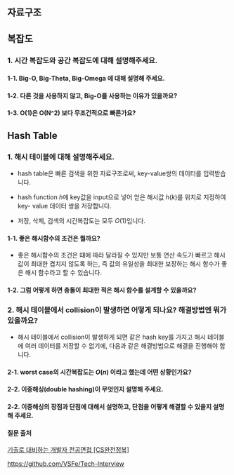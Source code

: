 ## 자료구조

## 복잡도

### 1. 시간 복잡도와 공간 복잡도에 대해 설명해주세요.

#### 1-1. Big-O, Big-Theta, Big-Omega 에 대해 설명해 주세요.

#### 1-2. 다른 것을 사용하지 않고, Big-O를 사용하는 이유가 있을까요?

#### 1-3. O(1)은 O(N^2) 보다 무조건적으로 빠른가요?


## Hash Table

### 1. 해시 테이블에 대해 설명해주세요.

- hash table은 빠른 검색을 위한 자료구조로써, key-value쌍의 데이터를 입력받습니다.

- hash function $h$에 key값을 input으로 넣어 얻은 해시값 $h(k)$를 위치로 지정하여 key- value 데이터 쌍을 저장합니다. 

- 저장, 삭제, 검색의 시간복잡도는 모두 $O(1)$입니다. 

#### 1-1. 좋은 해시함수의 조건은 뭘까요?

- 좋은 해시함수의 조건은 떄에 따라 달라질 수 있지만 보통 연산 속도가 빠르고 해시값이 최대한 겹치지 않도록 하는, 즉 값의 유일성을 최대한 보장하는 해시 함수가 좋은 해시 함수라고 할 수 있습니다.

#### 1-2. 그럼 어떻게 하면 충돌이 최대한 적은 해시 함수를 설계할 수 있을까요?

### 2. 해시 테이블에서 collision이 발생하면 어떻게 되나요? 해결방법엔 뭐가 있을까요?

- 해시 테이블에서 collision이 발생하게 되면 같은 hash key를 가지고 해시 테이블에 여러 데이터를 저장할 수 없기에, 다음과 같은 해결방법으로 해결을 진행해야 합니다.

#### 2-1. worst case의 시간복잡도는 $O(n)$ 이라고 했는데 어떤 상황인가요?

#### 2-2. 이중해싱(double hashing)이 무엇인지 설명해 주세요.

#### 2-2. 이중해싱의 장점과 단점에 대해서 설명하고, 단점을 어떻게 해결할 수 있을지 설명해 주세요.


#### 질문 출처
[기출로 대비하는 개발자 전공면접 [CS완전정복]](https://www.inflearn.com/course/%EA%B0%9C%EB%B0%9C%EC%9E%90-%EC%A0%84%EA%B3%B5%EB%A9%B4%EC%A0%91-cs-%EC%99%84%EC%A0%84%EC%A0%95%EB%B3%B5)

https://github.com/VSFe/Tech-Interview
